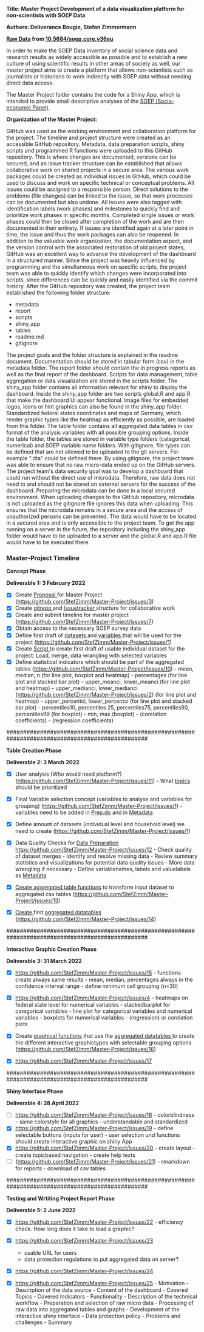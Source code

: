 **Title: Master Project Development of a data visualization platform for non-scientists with SOEP Data**

**Authors: Deliverance Bougie, Stefan Zimmermann**

**[Raw Data](https://www.diw.de/en/diw_01.c.601584.en/data_access.html) from [10.5684/soep.core.v36eu](https://www.diw.de/en/diw_01.c.814095.en/edition/soep-core_v36eu__data_1984-2019__eu_edition.html)**

In order to make the SOEP Data inventory of social science data and research results as widely accessible as possible 
and to establish a new culture of using scientific results in other areas of society as well, our master project aims to create 
a platform that allows non-scientists such as journalists or historians to work indirectly with SOEP data without needing direct data access.

The Master Project folder contains the code for a Shiny App, which is intended to provide small descriptive 
analyses of the [SOEP (Socio-economic Panel)](https://www.diw.de/en/diw_01.c.678568.en/research_data_center_soep.html).

**Organization of the Master Project:** 

GitHub was used as the working environment and collaboration platform for the project. The timeline and project structure were created as an accessible GitHub repository. Metadata, data preparation scripts, shiny scripts and programmed R functions were uploaded to this GitHub repository. This is where changes are documented, versions can be secured, and an issue tracker structure can be established that allows collaborative work on shared projects in a secure area. The various work packages could be created as individual issues in GitHub, which could be used to discuss and work on specific technical or conceptual problems. All issues could be assigned to a responsible person. Direct solutions to the problems (file changes) can be linked to the issue, so that work processes can be documented but also undone. All issues were also tagged with identification labels (work phases) and milestones to quickly find and prioritize work phases in specific months. Completed single issues or work phases could then be closed after completion of the work and are then documented in their entirety. If issues are identified again at a later point in time, the issue and thus the work packages can also be reopened. 
In addition to the valuable work organization, the documentation aspect, and the version control with the associated restoration of old project states, GitHub was an excellent way to advance the development of the dashboard in a structured manner. Since the project was heavily influenced by programming and the simultaneous work on specific scripts, the project team was able to quickly identify which changes were incorporated into scripts, since differences can be quickly and easily identified via the commit history. After the GitHub repository was created, the project team established the following folder structure:

- metadata
- report
- scripts
- shiny_app
- tables
- readme.md
- gitignore

The project goals and the folder structure is explained in the readme document. Documentation should be stored in tabular form (csv) in the metadata folder. The report folder should contain the in progress reports as well as the final report of the dashboard. Scripts for data management, table aggregation or data visualization are stored in the scripts folder. The shiny_app folder contains all information relevant for shiny to display the dashboard. Inside the shiny_app folder are two scripts global.R and app.R that make the dashboard UI appear functional. Image files for embedded logos, icons or hint graphics can also be found in the shiny_app folder. Standardized federal states coordinates and maps of Germany, which render graphic types like the heatmap as efficiently as possible, are loaded from this folder. The table folder contains all aggregated data tables in csv format of the analysis variables with all possible grouping options. Inside the table folder, the tables are stored in variable type folders (categorical, numerical) and SOEP variable name folders. With gitignore, file types can be defined that are not allowed to be uploaded to the git servers. For example ".dta" could be defined there. By using gitignore, the project team was able to ensure that no raw micro-data ended up on the GitHub servers. The project team's data security goal was to develop a dashboard that could run without the direct use of microdata. Therefore, raw data does not need to and should not be stored on external servers for the success of the dashboard. Preparing the microdata can be done in a local secured environment. When uploading changes to the GitHub repository, microdata is not uploaded as the gitignore file ignores this data when uploading. This ensures that the microdata remains in a secure area and the access of unauthorized persons can be prevented. The data would have to be located in a secured area and is only accessible to the project team. To get the app running on a server in the future, the repository including the shiny_app folder would have to be uploaded to a server and the global.R and app.R file would have to be executed there. 


### Master-Project Timeline

**Concept Phase**

**Deliverable 1: 3 February 2022**
- [x] Create [Proposal ](https://github.com/StefZimm/Master-Project/blob/main/report/MDM%20Master%20Project%20Proposal_Bougie_Zimmerman.pdf)for Master Project (https://github.com/StefZimm/Master-Project/issues/3)
- [x] Create [gitrepo ](https://github.com/StefZimm/Master-Project)and [Issuetracker ](https://github.com/StefZimm/Master-Project/issues)structure for collaborative work
- [x] Create and submit timeline for master project (https://github.com/StefZimm/Master-Project/issues/7)
- [x] Obtain access to the necessary SOEP survey data
- [x] Define first draft of [datasets ](https://github.com/DeliveranceBougie/Master-Project/blob/main/metadata/p_data/variables.csv) and [variables ](https://github.com/DeliveranceBougie/Master-Project/blob/main/metadata/Var_Info.xlsx)that will be used for the project (https://github.com/StefZimm/Master-Project/issues/1)
- [x] Create [Script ](https://github.com/DeliveranceBougie/Master-Project/blob/main/scripts/Prepare_Data.do)to create first draft of usable individual dataset for the project: Load, merge, data wrangling with selected variables
- [x] Define statistical indicators which should be part of the aggregated tables (https://github.com/StefZimm/Master-Project/issues/10)
      - mean, median, n (for line plot, boxplot and heatmap)
      - percentages (for line plot and stacked bar plot)
      - upper_meanci, lower_meanci (for line plot and heatmap) 
      - upper_medianci, lower_medianci (https://github.com/StefZimm/Master-Project/issues/2) (for line plot and heatmap)
      - upper_percentci, lower_percentci (for line plot and stacked bar plot)
      - percentiles10, percentiles 25, percentiles75, percentiles90, percentiles99 (for boxplot)
      - min, max (boxplot)
      - (corelation coefficients)
      - (regression coefficients)

##################################################################################################

**Table Creation Phase**

**Deliverable 2: 3 March 2022**
- [x] User analysis (Who would need platform?) (https://github.com/StefZimm/Master-Project/issues/11)
      - What [topics ](https://paneldata.org/soep-core/topics/en)should be prioritized
- [x] Final Variable selection concept (variables to analyse and variables for grouping) (https://github.com/StefZimm/Master-Project/issues/1)
      - variables need to be added in [Prep.do](https://github.com/DeliveranceBougie/Master-Project/blob/main/scripts/Prepare_Data.do) and in [Metadata ](https://github.com/DeliveranceBougie/Master-Project/blob/main/metadata/)
- [x] Define amount of datasets (individual level and household level) we need to create (https://github.com/StefZimm/Master-Project/issues/1)
- [x] Data Quality Checks for [Data Preparation](https://github.com/DeliveranceBougie/Master-Project/blob/main/scripts/Prepare_Data.do) https://github.com/StefZimm/Master-Project/issues/12
       - Check quality of dataset merges
       - Identify and resolve missing data
       - Review summary statistics and visualizations for potential data quality issues
       - More data wrangling if necessary
       - Define variablenames, labels and valuelabels as [Metadata ](https://github.com/StefZimm/Master-Project/tree/main/metadata/p_data)
- [x] [Create aggregated table functions](https://github.com/StefZimm/Master-Project/blob/main/scripts/table_creation_FUN.R) to transform input dataset to aggregated csv tables (https://github.com/StefZimm/Master-Project/issues/13)
- [x] [Create ](https://github.com/StefZimm/Master-Project/blob/main/scripts/table_creation.R) first [aggregated datatables ](https://github.com/StefZimm/Master-Project/tree/main/tables) (https://github.com/StefZimm/Master-Project/issues/14)


##################################################################################################

**Interactive Graphic Creation Phase**

**Deliverable 3: 31 March 2022**
- [x] https://github.com/StefZimm/Master-Project/issues/15
      - functions create always same results
      - mean, median, percentages always in the confidence interval range
      - define minimum cell grouping (n=30)
- [x] https://github.com/StefZimm/Master-Project/issues/4
       - heatmaps on federal state level for numerical variables
       - stackedbarplot for categorical variables
       - line plot for categorical variables and numerical variables
       - boxplots for numerical variables
       - (regression) or corelation plots
- [x] Create [graphical functions](https://github.com/StefZimm/Master-Project/blob/main/scripts/graph_creation_FUN.R) that use the [aggregated datatables ](https://github.com/StefZimm/Master-Project/tree/main/tables) to create the different interactive graphictypes with selectable grouping options (https://github.com/StefZimm/Master-Project/issues/16)
- [x] https://github.com/StefZimm/Master-Project/issues/17


##################################################################################################

**Shiny Interface Phase**

**Deliverable 4: 28 April 2022**
- [ ]  https://github.com/StefZimm/Master-Project/issues/18
       - colorblindness
       - same colorstyle for all graphics
       - understandable and standardized
- [x] https://github.com/StefZimm/Master-Project/issues/19
      - define selectable buttons (inputs for user)
      - user selection und functions should create interactive graphic on shiny App
- [x] https://github.com/StefZimm/Master-Project/issues/20
      - create layout
      - create topicbased navigation
      - create help texts
- [ ] (https://github.com/StefZimm/Master-Project/issues/21)
      - rmarkdown for reports
      - download of csv tables
 
##################################################################################################

**Testing and Wrtiting Project Report Phase** 

**Deliverable 5: 2 June 2022**
- [x] https://github.com/StefZimm/Master-Project/issues/22
      - efficiency check. How long does it take to load a graphic?
- [x] https://github.com/StefZimm/Master-Project/issues/23
     - usable URL for users
     - data protection regulations to put aggregated data on server?
- [x] https://github.com/StefZimm/Master-Project/issues/24
- [x] https://github.com/StefZimm/Master-Project/issues/25
      - Motivation
      - Description of the data source
      - Content of the dashboard
      - Covered Topics
      - Covered Indicators
      - Functionality
      - Description of the technical workflow
      - Preparation and selection of raw micro data
      - Processing of raw data into aggregated tables and graphs
      - Development of the interactive shiny interface
      - Data protection policy
      - Problems and challenges
      - Summary


